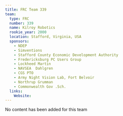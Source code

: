 ```yaml
---
title: FRC Team 339
team:
  type: FRC
  number: 339
  name: Kilroy Robotics
  rookie_year: 2000
  location: Stafford, Virginia, USA
  sponsors:
    - NDEP
    - Simventions
    - Stafford County Economic Development Authority
    - Fredericksburg PC Users Group
    - Lockheed Martin
    - NAVSEA  Dahlgren
    - CGS PTO
    - Army Night Vision Lab, Fort Belvoir
    - Northrup Grumman
    - Commonwealth Gov .Sch.
  links:
    Website: 
---
```

No content has been added for this team